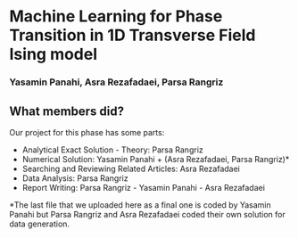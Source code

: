 # Machine Learning for Phase Transition in 1D Transverse Field Ising model

### Yasamin Panahi, Asra Rezafadaei, Parsa Rangriz

## What members did?

Our project for this phase has some parts:

- Analytical Exact Solution - Theory: Parsa Rangriz
- Numerical Solution: Yasamin Panahi + (Asra Rezafadaei, Parsa Rangriz)*
- Searching and Reviewing Related Articles: Asra Rezafadaei
- Data Analysis: Parsa Rangriz
- Report Writing: Parsa Rangriz - Yasamin Panahi - Asra Rezafadaei

*The last file that we uploaded here as a final one is coded by Yasamin Panahi but Parsa Rangriz and Asra Rezafadaei coded their own solution for data generation.

